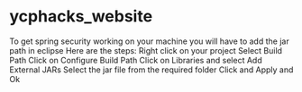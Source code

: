 # ycphacks_website

To get spring security working on your machine you will have to add the jar path in eclipse
  Here are the steps:
    Right click on your project
    Select Build Path
    Click on Configure Build Path
    Click on Libraries and select Add External JARs
    Select the jar file from the required folder
    Click and Apply and Ok
